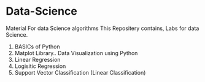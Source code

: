 # Data-Science
Material For data Science algorithms
This Repositery contains, Labs for data Science.
1) BASICs of Python
2) Matplot Library.. Data Visualization using Python
3) Linear Regression
4) Logisitic Regression
5) Support Vector Classification (Linear Classification)
